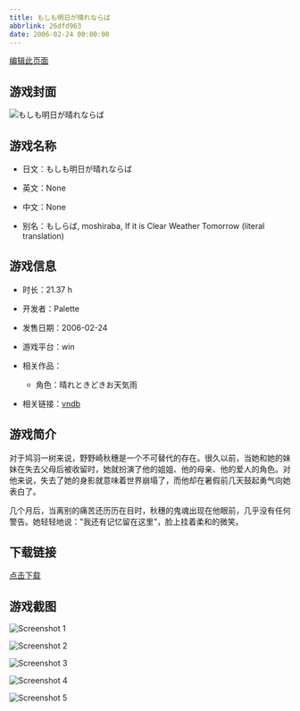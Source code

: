 ```yaml
---
title: もしも明日が晴れならば
abbrlink: 26dfd963
date: 2006-02-24 00:00:00
---
```

[编辑此页面](https://github.com/ACG-3/ADV3-source/blob/main/source/_posts/games/%E3%82%82%E3%81%97%E3%82%82%E6%98%8E%E6%97%A5%E3%81%8C%E6%99%B4%E3%82%8C%E3%81%AA%E3%82%89%E3%81%B0.md)

## 游戏封面

![もしも明日が晴れならば](https://pan.timero.xyz/d/onedrive/img_lib_001/%E3%82%82%E3%81%97%E3%82%82%E6%98%8E%E6%97%A5%E3%81%8C%E6%99%B4%E3%82%8C%E3%81%AA%E3%82%89%E3%81%B0_cover.avif)


## 游戏名称

- 日文：もしも明日が晴れならば
- 英文：None
- 中文：None

- 别名：もしらば, moshiraba, If it is Clear Weather Tomorrow (literal translation)


## 游戏信息

- 时长：21.37 h
- 开发者：Palette
- 发售日期：2006-02-24
- 游戏平台：win
- 相关作品：
   - 角色：晴れときどきお天気雨

- 相关链接：[vndb](https://vndb.org/v100)


## 游戏简介

对于鸠羽一树来说，野野崎秋穗是一个不可替代的存在。很久以前，当她和她的妹妹在失去父母后被收留时，她就扮演了他的姐姐、他的母亲、他的爱人的角色。对他来说，失去了她的身影就意味着世界崩塌了，而他却在暑假前几天鼓起勇气向她表白了。

几个月后，当离别的痛苦还历历在目时，秋穗的鬼魂出现在他眼前，几乎没有任何警告。她轻轻地说："我还有记忆留在这里"，脸上挂着柔和的微笑。




## 下载链接

[点击下载](https://pan.timero.xyz/onedrive/adv_lib_001/%E3%82%82%E3%81%97%E3%82%82%E6%98%8E%E6%97%A5%E3%81%8C%E6%99%B4%E3%82%8C%E3%81%AA%E3%82%89%E3%81%B0)


## 游戏截图


![Screenshot 1](https://pan.timero.xyz/d/onedrive/img_lib_001/%E3%82%82%E3%81%97%E3%82%82%E6%98%8E%E6%97%A5%E3%81%8C%E6%99%B4%E3%82%8C%E3%81%AA%E3%82%89%E3%81%B0_Screenshot_1.avif)

![Screenshot 2](https://pan.timero.xyz/d/onedrive/img_lib_001/%E3%82%82%E3%81%97%E3%82%82%E6%98%8E%E6%97%A5%E3%81%8C%E6%99%B4%E3%82%8C%E3%81%AA%E3%82%89%E3%81%B0_Screenshot_2.avif)

![Screenshot 3](https://pan.timero.xyz/d/onedrive/img_lib_001/%E3%82%82%E3%81%97%E3%82%82%E6%98%8E%E6%97%A5%E3%81%8C%E6%99%B4%E3%82%8C%E3%81%AA%E3%82%89%E3%81%B0_Screenshot_3.avif)

![Screenshot 4](https://pan.timero.xyz/d/onedrive/img_lib_001/%E3%82%82%E3%81%97%E3%82%82%E6%98%8E%E6%97%A5%E3%81%8C%E6%99%B4%E3%82%8C%E3%81%AA%E3%82%89%E3%81%B0_Screenshot_4.avif)

![Screenshot 5](https://pan.timero.xyz/d/onedrive/img_lib_001/%E3%82%82%E3%81%97%E3%82%82%E6%98%8E%E6%97%A5%E3%81%8C%E6%99%B4%E3%82%8C%E3%81%AA%E3%82%89%E3%81%B0_Screenshot_5.avif)

